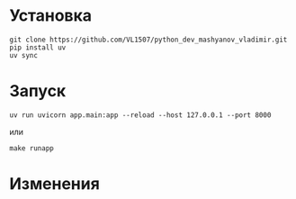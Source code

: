 # Установка

```
git clone https://github.com/VL1507/python_dev_mashyanov_vladimir.git
pip install uv
uv sync
```
# Запуск
`uv run uvicorn app.main:app --reload --host 127.0.0.1 --port 8000`

или

`make runapp`
# Изменения
